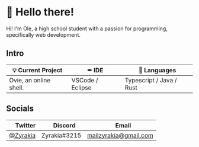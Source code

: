 # 👋 Hello there!

Hi! I'm Ole, a high school student with a passion for programming, specifically web development.

## Intro

| 💡 Current Project | ✒ IDE | 💜 Languages |
| - | - | - |
| Ovie, an online shell. | VSCode / Eclipse | Typescript / Java / Rust |

## Socials

| <img width="12px" src="https://cdn.iconscout.com/icon/free/png-64/twitter-87-432551.png"> Twitter | <img width="12px" src="https://cdn.iconscout.com/icon/free/png-64/discord-1863643-1581238.png"> Discord | <img width="12px" src="https://cdn.iconscout.com/icon/free/png-64/gmail-30-722694.png"> Email |
| - | - | - |
| <a target="_blank" rel="noopener noreferrer" href="https://twitter.com/zyrakia">@Zyrakia</a> | Zyrakia#3215 | mailzyrakia@gmail.com |
